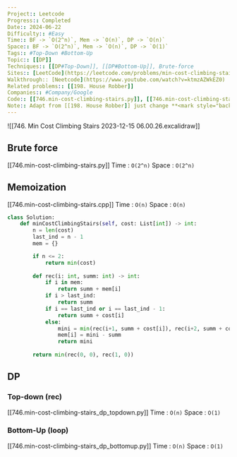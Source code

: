 ```yaml
---
Project:: Leetcode
Progress:: Completed
Date:: 2024-06-22
Difficulty:: #Easy 
Time:: BF -> `O(2^n)`, Mem -> `O(n)`, DP -> `O(n)`
Space:: BF -> `O(2^n)`, Mem -> `O(n)`, DP -> `O(1)`
Tags:: #Top-Down #Bottom-Up 
Topic:: [[DP]]
Techniques:: [[DP#Top-Down]], [[DP#Bottom-Up]], Brute-force
Sites:: [LeetCode](https://leetcode.com/problems/min-cost-climbing-stairs/description/)
Walkthrough:: [Neetcode](https://www.youtube.com/watch?v=ktmzAZWkEZ0)
Related problems:: [[198. House Robber]]
Companies:: #Company/Google
Code:: [[746.min-cost-climbing-stairs.py]], [[746.min-cost-climbing-stairs_dp_topdown.py]], [[746.min-cost-climbing-stairs_dp_bottomup.py]]
Note:: Adapt from [[198. House Robber]] just change **<mark style="background: #FFB86CA6;">max</mark>** to **<mark style="background: #FF5582A6;">min</mark>** and stepping condition from +2, +3(no adjacent house) to +1, +2(climbing 1 or 2 steps)
---
```


![[746. Min Cost Climbing Stairs 2023-12-15 06.00.26.excalidraw]]

## Brute force
[[746.min-cost-climbing-stairs.py]]
Time : `O(2^n)`
Space : `O(2^n)`

## Memoization
[[746.min-cost-climbing-stairs.cpp]]
Time : `O(n)`
Space : `O(n)`

```python
class Solution:
    def minCostClimbingStairs(self, cost: List[int]) -> int:
        n = len(cost)
        last_ind = n - 1
        mem = {}

        if n <= 2:
            return min(cost)
        
        def rec(i: int, summ: int) -> int:
            if i in mem:
                return summ + mem[i]
            if i > last_ind:
                return summ
            if i == last_ind or i == last_ind - 1:
                return summ + cost[i]                                   
            else:
                mini = min(rec(i+1, summ + cost[i]), rec(i+2, summ + cost[i]))
                mem[i] = mini - summ
                return mini
            
        return min(rec(0, 0), rec(1, 0))
```



## DP
### Top-down (rec)
[[746.min-cost-climbing-stairs_dp_topdown.py]]
Time : `O(n)`
Space : `O(1)`
### Bottom-Up (loop)
[[746.min-cost-climbing-stairs_dp_bottomup.py]]
Time : `O(n)`
Space : `O(1)`
